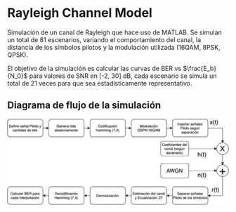 # Rayleigh Channel Model

Simulación de un canal de Rayleigh que hace uso de MATLAB. Se simulan un total de 81 escenarios, variando el comportamiento del canal, la distancia de los símbolos pilotos y la modulación utilizada (16QAM, 8PSK, QPSK).

El objetivo de la simulación es calcular las curvas de BER vs $\frac{E_b}{N_0}$ para valores de SNR en [-2, 30] dB, cada escenario se simula un total de 21 veces para que sea estadísticamente representativo. 

## Diagrama de flujo de la simulación

![Flujo General](imgs/digital_system.png)


